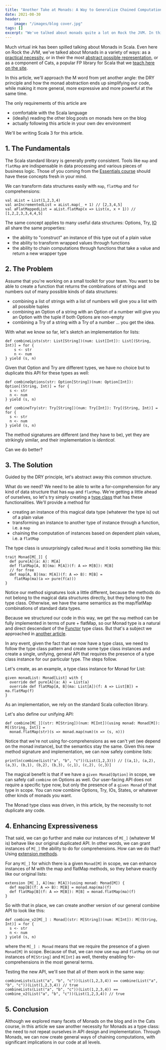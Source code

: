```yaml
---
title: "Another Take at Monads: A Way to Generalize Chained Computations"
date: 2021-08-30
header:
    image: "/images/blog cover.jpg"
tags: []
excerpt: "We've talked about monads quite a lot on Rock the JVM. In this article, we'll approach them from yet another angle."
---
```


Much virtual ink has been spilled talking about Monads in Scala. Even here on Rock the JVM, we've talked about Monads in a variety of ways: as a [practical necessity](/monads), or in their the most [abstract possible representation](/monads-are-monoids-in-the-category-of-endofunctors), or as a component of Cats, a popular FP library for Scala that we [teach here on the site](https://rockthejvm.com/p/cats).

In this article, we'll approach the M word from yet another angle: the DRY principle and how the monad abstraction ends up simplifying our code, while making it more general, more expressive and more powerful at the same time.

The only requirements of this article are

- comfortable with the Scala language
- (ideally) reading the other blog posts on monads here on the blog
- actually following this article in your own dev environment

We'll be writing Scala 3 for this article.

## 1. The Fundamentals

The Scala standard library is generally pretty consistent. Tools like `map` and `flatMap` are indispensable in data processing and various pieces of business logic. Those of you coming from the [Essentials course](https://rockthejvm.com/p/scala) should have these concepts fresh in your mind.

We can transform data structures easily with `map`, `flatMap` and `for` comprehensions:

```scala3
val aList = List(1,2,3,4)
val anIncrementedList = aList.map(_ + 1) // [2,3,4,5]
val aFlatMappedList = aList.flatMap(x => List(x, x + 1)) // [1,2,2,3,3,4,4,5]
```

The same concept applies to many useful data structures: Options, Try, [IO](https://rockthejvm.com/p/cats-effect) all share the same properties:

- the ability to "construct" an instance of this type out of a plain value
- the ability to transform wrapped values through functions
- the ability to chain computations through functions that take a value and return a new wrapper type

## 2. The Problem

Assume that you're working on a small toolkit for your team. You want to be able to create a function that returns the combinations of strings and numbers out of many possible kinds of data structures:

- combining a list of strings with a list of numbers will give you a list with all possible tuples
- combining an Option of a string with an Option of a number will give you an Option with the tuple if both Options are non-empty
- combining a Try of a string with a Try of a number ... you get the idea.

With what we know so far, let's sketch an implementation for lists:

```scala3
def combineLists(str: List[String])(num: List[Int]): List[(String, Int)] = for {
    s <- str
    n <- num
} yield (s, n)
```

Given that Option and Try are different types, we have no choice but to duplicate this API for these types as well:

```scala3
def combineOptions(str: Option[String])(num: Option[Int]): Option[(String, Int)] = for {
  s <- str
  n <- num
} yield (s, n)

def combineTry(str: Try[String])(num: Try[Int]): Try[(String, Int)] = for {
  s <- str
  n <- num
} yield (s, n)
```

The method signatures are different (and they have to be), yet they are strikingly similar, and their implementation is _identical_.

Can we do better?

## 3. The Solution

Guided by the DRY principle, let's abstract away this common structure. 

What do we need? We need to be able to write a for-comprehension for any kind of data structure that has `map` and `flatMap`. We're getting a little ahead of ourselves, so let's try simply creating a [type class](/why-are-typeclasses-useful) that has these functionalities. We'll provide a method for

- creating an instance of this magical data type (whatever the type is) out of a plain value
- transforming an instance to another type of instance through a function, i.e. a `map`
- chaining the computation of instances based on dependent plain values, i.e. a `flatMap`

The type class is unsurprisingly called `Monad` and it looks something like this:

```scala3
trait Monad[M[_]] {
  def pure[A](a: A): M[A]
  def flatMap[A, B](ma: M[A])(f: A => M[B]): M[B]
  // for free
  def map[A, B](ma: M[A])(f: A => B): M[B] =
    flatMap(ma)(a => pure(f(a)))
}
```

Notice our method signatures look a little different, because the methods do not belong to the magical data structures directly, but they belong to the type class. Otherwise, we have the same semantics as the map/flatMap combinations of standard data types.

Because we structured our code in this way, we get the `map` method can be fully implemented in terms of pure + flatMap, so our Monad type is a natural and direct descendant of the [Functor](/what-the-functor) type class. But that's a subject we approached in [another article](/cats-typeclass-hierarchy).

In any event, given the fact that we now have a type class, we need to follow the type class pattern and create some type class instances and create a single, unifying, general API that requires the presence of a type class instance for our particular type. The steps follow.

Let's create, as an example, a type class instance for Monad for List:

```scala3
given monadList: Monad[List] with {
  override def pure[A](a: A) = List(a)
  override def flatMap[A, B](ma: List[A])(f: A => List[B]) = ma.flatMap(f)
}
```

As an implementation, we rely on the standard Scala collection library. 

Let's also define our unifying API:

```scala3
def combine[M[_]](str: M[String])(num: M[Int])(using monad: Monad[M]): M[(String, Int)] =
  monad.flatMap(str)(s => monad.map(num)(n => (s, n)))
```

Notice that we're not using for-comprehensions as we can't yet (we depend on the monad instance), but the semantics stay the same. Given this new method signature and implementation, we can now safely combine lists:

```scala3
println(combine(List("a", "b", "c"))(List(1,2,3))) // [(a,1), (a,2), (a,3), (b,1), (b,2), (b,3), (c,1), (c,2), (c,3)]
```

The magical benefit is that if we have a `given Monad[Option]` in scope, we can safely call `combine` on Options as well. Our user-facing API does not require a specific type now, but only the presence of a `given Monad` of that type in scope. You can now combine Options, Try, IOs, States, or whatever other kinds of monads you want.

The Monad type class was driven, in this article, by the necessity to not duplicate any code.

## 4. Enhancing Expressiveness

That said, we can go further and make our instances of `M[_]` (whatever M is) behave like our original duplicated API. In other words, we can grant instances of `M[_]` the ability to do for comprehensions. How can we do that? Using [extension methods](/scala-3-extension-methods).

For any `M[_]` for which there is a given `Monad[M]` in scope, we can enhance instances of M with the map and flatMap methods, so they behave exactly like our original lists:

```scala3
extension [M[_], A](ma: M[A])(using monad: Monad[M]) {
  def map[B](f: A => B): M[B] = monad.map(ma)(f)
  def flatMap[B](f: A => M[B]): M[B] = monad.flatMap(ma)(f)
}
```

So with that in place, we can create another version of our general combine API to look like this:

```scala3
def combine_v2[M[_] : Monad](str: M[String])(num: M[Int]): M[(String, Int)] = for {
  s <- str
  n <- num
} yield (s, n)
```

where the `M[_] : Monad` means that we require the presence of a given `Monad[M]` in scope. Because of that, we can now use `map` and `flatMap` on our instances of `M[String]` and `M[Int]` as well, thereby enabling for-comprehensions in the most general terms.

Testing the new API, we'll see that all of them work in the same way:

```scala3
combineLists(List("a", "b", "c"))(List(1,2,3,4)) == combine(List("a", "b", "c"))(List(1,2,3,4)) // true
combineLists(List("a", "b", "c"))(List(1,2,3,4)) == combine_v2(List("a", "b", "c"))(List(1,2,3,4)) // true
```

## 5. Conclusion

Although we explored many facets of Monads on the blog and in the Cats course, in this article we saw another necessity for Monads as a type class: the need to not repeat ourselves in API design and implementation. Through Monads, we can now create general ways of chaining computations, with significant implications in our code at all levels.








































